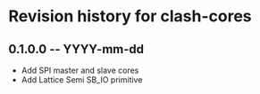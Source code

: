 # Revision history for clash-cores

## 0.1.0.0 -- YYYY-mm-dd

* Add SPI master and slave cores
* Add Lattice Semi SB_IO primitive
